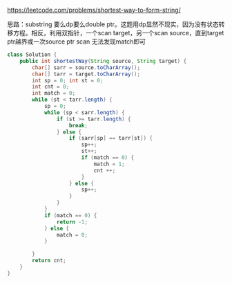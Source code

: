 https://leetcode.com/problems/shortest-way-to-form-string/

思路：substring 要么dp要么double ptr。这题用dp显然不现实，因为没有状态转移方程。相反，利用双指针，一个scan target，另一个scan source，直到target ptr越界或一次source ptr scan 无法发现match即可


```java
class Solution {
    public int shortestWay(String source, String target) {
        char[] sarr = source.toCharArray();
        char[] tarr = target.toCharArray();
        int sp = 0; int st = 0;
        int cnt = 0;
        int match = 0;
        while (st < tarr.length) {
            sp = 0;
            while (sp < sarr.length) {
                if (st >= tarr.length) {
                    break;
                } else {
                    if (sarr[sp] == tarr[st]) {
                        sp++;
                        st++;
                        if (match == 0) {
                            match = 1;
                            cnt ++;
                        }
                    } else {
                        sp++;
                    }
                }
            }
            if (match == 0) {
                return -1;
            } else {
                match = 0;
            }
            
        }
        return cnt;
    }
}
```